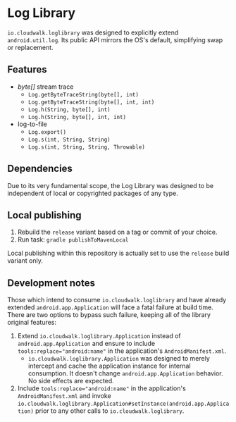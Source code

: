 # Log Library

`io.cloudwalk.loglibrary` was designed to explicitly extend `android.util.log`.
Its public API mirrors the OS's default, simplifying swap or replacement.  

## Features

- _byte[]_ stream trace
  - `Log.getByteTraceString(byte[], int)`
  - `Log.getByteTraceString(byte[], int, int)`
  - `Log.h(String, byte[], int)`
  - `Log.h(String, byte[], int, int)`
- log-to-file
  - `Log.export()`
  - `Log.s(int, String, String)`
  - `Log.s(int, String, String, Throwable)`

## Dependencies

Due to its very fundamental scope, the Log Library was designed to be
independent of local or copyrighted packages of any type.  

## Local publishing

1. Rebuild the `release` variant based on a tag or commit of your choice.
2. Run task: `gradle publishToMavenLocal`

Local publishing within this repository is actually set to use the `release`
build variant only.

## Development notes

Those which intend to consume `io.cloudwalk.loglibrary` and have already
extended `android.app.Application` will face a fatal failure at build time.
There are two options to bypass such failure, keeping all of the library
original features:

1. Extend `io.cloudwalk.loglibrary.Application` instead of
`android.app.Application` and ensure to include `tools:replace="android:name"`
in the application's `AndroidManifest.xml`.
   - `io.cloudwalk.loglibrary.Application` was designed to merely intercept and
   cache the application instance for internal consumption. It doesn't change
   `android.app.Application` behavior. No side effects are expected.
2. Include `tools:replace="android:name"` in the application's
`AndroidManifest.xml` and invoke
`io.cloudwalk.loglibrary.Application#setInstance(android.app.Application)`
prior to any other calls to `io.cloudwalk.loglibrary`.
